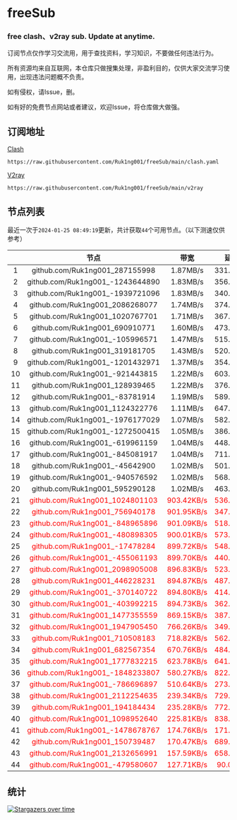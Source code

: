 # freeSub
### free clash、v2ray sub. Update at anytime.

订阅节点仅作学习交流用，用于查找资料，学习知识，不要做任何违法行为。

所有资源均来自互联网，本仓库只做搜集处理，非盈利目的，仅供大家交流学习使用，出现违法问题概不负责。

如有侵权，请Issue，删。

如有好的免费节点网站或者建议，欢迎Issue，将仓库做大做强。

## 订阅地址
[Clash](https://raw.githubusercontent.com/Ruk1ng001/freeSub/main/clash.yaml)
```
https://raw.githubusercontent.com/Ruk1ng001/freeSub/main/clash.yaml
```
[V2ray](https://raw.githubusercontent.com/Ruk1ng001/freeSub/main/v2ray)
```
https://raw.githubusercontent.com/Ruk1ng001/freeSub/main/v2ray
```

## 节点列表

最近一次于`2024-01-25 08:49:19`更新，共计获取`44`个可用节点。（以下测速仅供参考）

|  | 节点 | 带宽 | 延迟 |
|:-:|:--:|:--:|:--:|
 | 1 | github.com/Ruk1ng001_287155998 | 1.87MB/s | 331.00ms |
 | 2 | github.com/Ruk1ng001_-1243644890 | 1.83MB/s | 356.00ms |
 | 3 | github.com/Ruk1ng001_-1939721096 | 1.83MB/s | 340.00ms |
 | 4 | github.com/Ruk1ng001_2086268077 | 1.74MB/s | 374.00ms |
 | 5 | github.com/Ruk1ng001_1020767701 | 1.71MB/s | 367.00ms |
 | 6 | github.com/Ruk1ng001_690910771 | 1.60MB/s | 473.00ms |
 | 7 | github.com/Ruk1ng001_-105996571 | 1.47MB/s | 515.00ms |
 | 8 | github.com/Ruk1ng001_319181705 | 1.43MB/s | 520.00ms |
 | 9 | github.com/Ruk1ng001_-1201432971 | 1.37MB/s | 354.00ms |
 | 10 | github.com/Ruk1ng001_-921443815 | 1.22MB/s | 603.00ms |
 | 11 | github.com/Ruk1ng001_128939465 | 1.22MB/s | 376.00ms |
 | 12 | github.com/Ruk1ng001_-83781914 | 1.19MB/s | 589.00ms |
 | 13 | github.com/Ruk1ng001_1124322776 | 1.11MB/s | 647.00ms |
 | 14 | github.com/Ruk1ng001_-1976177029 | 1.07MB/s | 582.00ms |
 | 15 | github.com/Ruk1ng001_-1272500415 | 1.05MB/s | 386.00ms |
 | 16 | github.com/Ruk1ng001_-619961159 | 1.04MB/s | 448.00ms |
 | 17 | github.com/Ruk1ng001_-845081917 | 1.04MB/s | 711.00ms |
 | 18 | github.com/Ruk1ng001_-45642900 | 1.02MB/s | 501.00ms |
 | 19 | github.com/Ruk1ng001_-940576592 | 1.02MB/s | 568.00ms |
 | 20 | github.com/Ruk1ng001_595290128 | 1.02MB/s | 463.00ms |
 | 21 | <font color=red>github.com/Ruk1ng001_1024801103</font> | <font color=red>903.42KB/s</font> | <font color=red>536.00ms</font> |
 | 22 | <font color=red>github.com/Ruk1ng001_756940178</font> | <font color=red>901.95KB/s</font> | <font color=red>347.00ms</font> |
 | 23 | <font color=red>github.com/Ruk1ng001_-848965896</font> | <font color=red>901.09KB/s</font> | <font color=red>518.00ms</font> |
 | 24 | <font color=red>github.com/Ruk1ng001_-480898305</font> | <font color=red>900.01KB/s</font> | <font color=red>573.00ms</font> |
 | 25 | <font color=red>github.com/Ruk1ng001_-17478284</font> | <font color=red>899.72KB/s</font> | <font color=red>548.00ms</font> |
 | 26 | <font color=red>github.com/Ruk1ng001_-455061193</font> | <font color=red>899.70KB/s</font> | <font color=red>440.00ms</font> |
 | 27 | <font color=red>github.com/Ruk1ng001_2098905008</font> | <font color=red>896.83KB/s</font> | <font color=red>523.00ms</font> |
 | 28 | <font color=red>github.com/Ruk1ng001_446228231</font> | <font color=red>894.87KB/s</font> | <font color=red>487.00ms</font> |
 | 29 | <font color=red>github.com/Ruk1ng001_-370140722</font> | <font color=red>894.80KB/s</font> | <font color=red>414.00ms</font> |
 | 30 | <font color=red>github.com/Ruk1ng001_-403992215</font> | <font color=red>894.73KB/s</font> | <font color=red>362.00ms</font> |
 | 31 | <font color=red>github.com/Ruk1ng001_1477355559</font> | <font color=red>869.15KB/s</font> | <font color=red>387.00ms</font> |
 | 32 | <font color=red>github.com/Ruk1ng001_1947905450</font> | <font color=red>766.26KB/s</font> | <font color=red>349.00ms</font> |
 | 33 | <font color=red>github.com/Ruk1ng001_710508183</font> | <font color=red>718.82KB/s</font> | <font color=red>562.00ms</font> |
 | 34 | <font color=red>github.com/Ruk1ng001_682567354</font> | <font color=red>670.76KB/s</font> | <font color=red>484.00ms</font> |
 | 35 | <font color=red>github.com/Ruk1ng001_1777832215</font> | <font color=red>623.78KB/s</font> | <font color=red>641.00ms</font> |
 | 36 | <font color=red>github.com/Ruk1ng001_-1848233807</font> | <font color=red>580.27KB/s</font> | <font color=red>822.00ms</font> |
 | 37 | <font color=red>github.com/Ruk1ng001_-786696897</font> | <font color=red>510.64KB/s</font> | <font color=red>273.00ms</font> |
 | 38 | <font color=red>github.com/Ruk1ng001_2112254635</font> | <font color=red>239.34KB/s</font> | <font color=red>729.00ms</font> |
 | 39 | <font color=red>github.com/Ruk1ng001_194184434</font> | <font color=red>235.28KB/s</font> | <font color=red>772.00ms</font> |
 | 40 | <font color=red>github.com/Ruk1ng001_1098952640</font> | <font color=red>225.81KB/s</font> | <font color=red>838.00ms</font> |
 | 41 | <font color=red>github.com/Ruk1ng001_-1478678767</font> | <font color=red>174.76KB/s</font> | <font color=red>171.00ms</font> |
 | 42 | <font color=red>github.com/Ruk1ng001_150739487</font> | <font color=red>170.47KB/s</font> | <font color=red>689.00ms</font> |
 | 43 | <font color=red>github.com/Ruk1ng001_2132656991</font> | <font color=red>157.59KB/s</font> | <font color=red>658.00ms</font> |
 | 44 | <font color=red>github.com/Ruk1ng001_-479580607</font> | <font color=red>127.71KB/s</font> | <font color=red>90.00ms</font> |


## 统计

[![Stargazers over time](https://starchart.cc/Ruk1ng001/freeSub.svg)](https://starchart.cc/Ruk1ng001/freeSub)